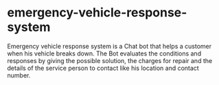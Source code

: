 # emergency-vehicle-response-system
Emergency vehicle response system is a Chat bot that helps a customer when his vehicle breaks down. The Bot evaluates the conditions and responses by giving the possible solution, the charges for repair and the details of the service person to contact like his location and contact number.
